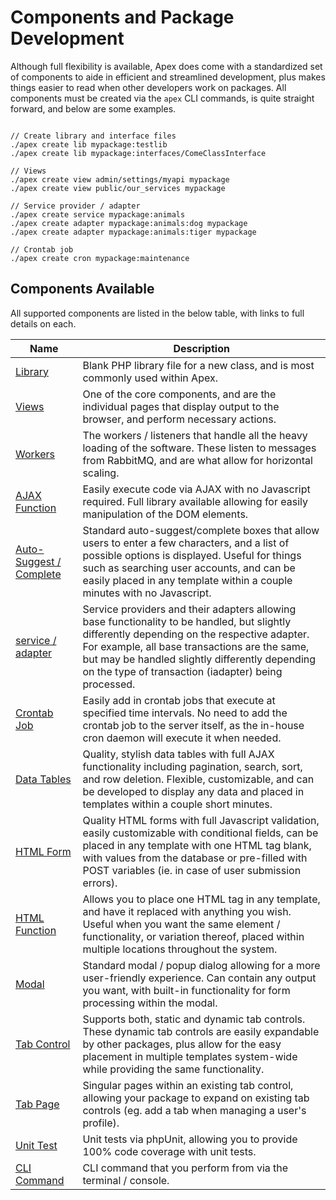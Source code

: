 
# Components and Package Development

Although full flexibility is available, Apex does come with a standardized set of components to aide in efficient and streamlined development, plus 
makes things easier to read when other developers work on packages.  All components must be created via the `apex` CLI commands, is quite 
straight forward, and below are some examples.

~~~

// Create library and interface files
./apex create lib mypackage:testlib
./apex create lib mypackage:interfaces/ComeClassInterface

// Views
./apex create view admin/settings/myapi mypackage
./apex create view public/our_services mypackage

// Service provider / adapter
./apex create service mypackage:animals
./apex create adapter mypackage:animals:dog mypackage
./apex create adapter mypackage:animals:tiger mypackage

// Crontab job
./apex create cron mypackage:maintenance
~~~


## Components Available

All supported components are listed in the below table, with links
to full details on each.

Name | Description 
------------- |------------- 
[Library](components/lib.md) | Blank PHP library file for a new class, and is most commonly used within Apex. 
[Views](components/view.md) | One of the core components, and are the individual pages that display output to the browser, and perform necessary actions.
[Workers](components/worker.md) | The workers / listeners that handle all the heavy loading of the software. These listen to messages from RabbitMQ, and are what allow for horizontal scaling. 
[AJAX Function](components/ajax.md) | Easily execute code via AJAX with no Javascript required.  Full library available allowing for easily manipulation of the DOM elements. 
[Auto-Suggest / Complete](components/autosuggest.md) | Standard auto-suggest/complete boxes that allow users to enter a few characters, and a list of possible options is displayed.  Useful for things such as searching user accounts, and can be easily placed in any template within a couple minutes with no Javascript.
[service / adapter](components/service.md) | Service providers and their adapters allowing base functionality to be handled, but slightly differently depending on the respective adapter.  For example, all base transactions are the same, but may be handled slightly differently depending on the type of transaction (iadapter) being processed.
[Crontab Job](components/cron.md) | Easily add in crontab jobs that execute at specified time intervals.  No need to add the crontab job to the server itself, as the in-house cron daemon will execute it when needed. 
[Data Tables](components/table.md) | Quality, stylish data tables with full AJAX functionality including pagination, search, sort, and row deletion.  Flexible, customizable, and can be developed to display any data and placed in templates within a couple short minutes. 
[HTML Form](components/form.md) | Quality HTML forms with full Javascript validation, easily customizable with conditional fields, can be placed in any template with one HTML tag blank, with values from the database or pre-filled with POST variables (ie. in case of user submission errors). 
[HTML Function](components/htmlfunc.md) | Allows you to place one HTML tag in any template, and have it replaced with anything you wish.  Useful when you want the same element / functionality, or variation thereof, placed within multiple locations throughout the system.
[Modal](components/modal.md) | Standard modal / popup dialog allowing for a more user-friendly experience. Can contain any output you want, with built-in functionality for form processing within the modal. 
[Tab Control](components/tabcontrol.md) | Supports both, static and dynamic tab controls. These dynamic tab controls are easily expandable by other packages, plus allow for the easy placement in multiple templates system-wide while providing the same functionality. 
[Tab Page](components/tabpage.md) | Singular pages within an existing tab control, allowing your package to expand on existing tab controls (eg. add a tab when managing a user's profile). 
[Unit Test](components/test.md) | Unit tests via phpUnit, allowing you to provide 100% code coverage with unit tests. 
[CLI Command](components/cli.md) | CLI command that you perform from via the terminal / console.



